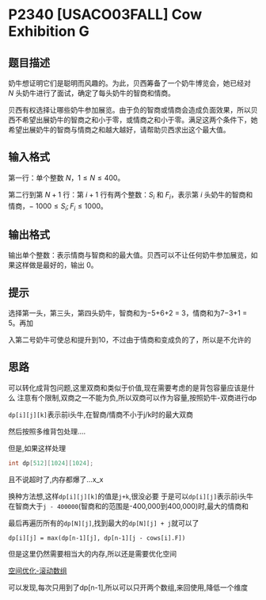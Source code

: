 # P2340 [USACO03FALL] Cow Exhibition G

## 题目描述

奶牛想证明它们是聪明而风趣的。为此，贝西筹备了一个奶牛博览会，她已经对 $N$ 头奶牛进行了面试，确定了每头奶牛的智商和情商。

贝西有权选择让哪些奶牛参加展览。由于负的智商或情商会造成负面效果，所以贝西不希望出展奶牛的智商之和小于零，或情商之和小于零。满足这两个条件下，她希望出展奶牛的智商与情商之和越大越好，请帮助贝西求出这个最大值。

## 输入格式

第一行：单个整数 $N$，$1 \le N \le 400$。

第二行到第 $N+1$ 行：第 $i+1$ 行有两个整数：$S_i$ 和 $F_i$，表示第 $i$ 头奶牛的智商和情商，− $1000 \le S_i;F_i \le 1000$。

## 输出格式

输出单个整数：表示情商与智商和的最大值。贝西可以不让任何奶牛参加展览，如果这样做是最好的，输出 $0$。

## 提示

选择第一头，第三头，第四头奶牛，智商和为−5+6+2 = 3，情商和为7−3+1 = 5。再加

入第二号奶牛可使总和提升到10，不过由于情商和变成负的了，所以是不允许的

## 思路

可以转化成背包问题,这里双商和类似于价值,现在需要考虑的是背包容量应该是什么
注意有个限制,双商之一不能为负,所以双商可以作为容量,按照奶牛-双商进行dp

`dp[i][j][k]`表示前i头牛,在智商/情商不小于j/k时的最大双商

然后按照多维背包处理....

但是,如果这样处理

```c++
int dp[512][1024][1024]; 
```

且不说超时了,内存都爆了...x_x

换种方法想,这样`dp[i][j][k]`的值是`j+k`,很没必要
于是可以`dp[i][j]`表示前i头牛在智商大于`j - 400000`(智商和的范围是-400,000到400,000)时,最大的情商和

最后再遍历所有的`dp[N][j]`,找到最大的`dp[N][j] + j`就可以了

    dp[i][j] = max(dp[n-1][j], dp[n-1][j - cows[i].F])

但是这里仍然需要相当大的内存,所以还是需要优化空间

[空间优化-滚动数组]("../../algorithm_study/Tips/mem.md")

可以发现,每次只用到了dp[n-1],所以可以只开两个数组,来回使用,降低一个维度
